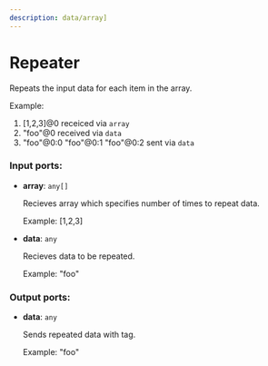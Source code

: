 ```yaml
---
description: data/array]
---
```


# Repeater

Repeats the input data for each item in the array.

Example:
1. [1,2,3]@0 receiced via `array`
2. "foo"@0 received via `data`
3. "foo"@0:0
    "foo"@0:1
    "foo"@0:2
sent via `data`
    

### Input ports:

* __array__: `any[]`

    Recieves array which specifies number of times to repeat data.
    
    Example:
    [1,2,3]


* __data__: `any`

    Recieves data to be repeated.
    
    Example:
    "foo"

### Output ports:

* __data__: `any`

    Sends repeated data with tag.
    
    Example:
    "foo"

